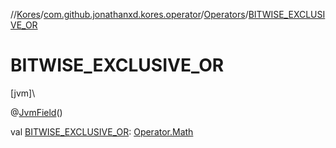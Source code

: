 //[Kores](../../../index.md)/[com.github.jonathanxd.kores.operator](../index.md)/[Operators](index.md)/[BITWISE_EXCLUSIVE_OR](-b-i-t-w-i-s-e_-e-x-c-l-u-s-i-v-e_-o-r.md)

# BITWISE_EXCLUSIVE_OR

[jvm]\

@[JvmField](https://kotlinlang.org/api/latest/jvm/stdlib/kotlin.jvm/-jvm-field/index.html)()

val [BITWISE_EXCLUSIVE_OR](-b-i-t-w-i-s-e_-e-x-c-l-u-s-i-v-e_-o-r.md): [Operator.Math](../-operator/-math/index.md)
